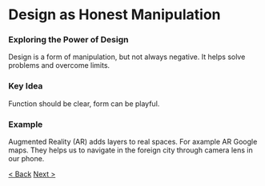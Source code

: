 # Design as Honest Manipulation
### Exploring the Power of Design
Design is a form of manipulation, but not always negative. It helps solve problems and overcome limits.

### Key Idea
Function should be clear, form can be playful.

### Example
Augmented Reality (AR) adds layers to real spaces. For axample AR Google maps. They helps us to navigate in the foreign city through camera lens in our phone.

[< Back](/presentation/01.md)
[Next >](/presentation/03.md)
